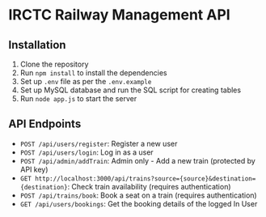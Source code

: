 # IRCTC Railway Management API

## Installation
1. Clone the repository
2. Run `npm install` to install the dependencies
3. Set up `.env` file as per the `.env.example`
4. Set up MySQL database and run the SQL script for creating tables
5. Run `node app.js` to start the server

## API Endpoints
- `POST /api/users/register`: Register a new user
- `POST /api/users/login`: Log in as a user
- `POST /api/admin/addTrain`: Admin only - Add a new train (protected by API key)
- `GET http://localhost:3000/api/trains?source={source}&destination={destination}`: Check train availability (requires authentication)
- `POST /api/trains/book`: Book a seat on a train (requires authentication) 
- `GET /api/users/bookings`: Get the booking details of the logged In User 